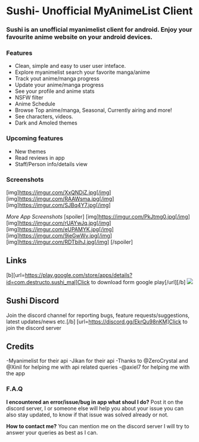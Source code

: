 # Sushi- Unofficial MyAnimeList Client

### Sushi is an unofficial myanimelist client for android. Enjoy your favourite anime website on your android devices.

### Features
- Clean, simple and easy to user user inteface.
- Explore myanimelist search your favorite manga/anime
- Track yout anime/manga progress
- Update your anime/manga progress
- See your profile and anime stats
- NSFW filter
- Anime Schedule
- Browse Top anime/manga, Seasonal, Currently airing and more!
- See characters, videos.
- Dark and Amoled themes



### **Upcoming features**
- New themes
- Read reviews in app
- Staff/Person info/details view


### **Screenshots**
[img]https://imgur.com/XxQNDjZ.jpg[/img] [img]https://imgur.com/RAAWsma.jpg[/img] [img]https://imgur.com/SJBq4Y7.jpg[/img]

*More App Screenshots*
[spoiler]
[img]https://imgur.com/PkJtmg0.jpg[/img]
[img]https://imgur.com/rUAYwJq.jpg[/img]
[img]https://imgur.com/eUPAMYK.jpg[/img]
[img]https://imgur.com/9ieGwWv.jpg[/img]
[img]https://imgur.com/RDTbihJ.jpg[/img]
[/spoiler]



## **Links**

[b][url=https://play.google.com/store/apps/details?id=com.destructo.sushi_mal]Click to download form google play[/url][/b]
[<img src="https://imgur.com/5MGGeSx.png">](http://google.com.au/)



## **Sushi Discord**
Join the discord channel for reporting bugs, feature requests/suggestions, latest updates/news etc.[/b]
[url=https://discord.gg/EkrQu98nKM]Click to join the discord server
 
## **Credits**

-Myanimelist for their api
-Jikan for their api
-Thanks to @ZeroCrystal and @Xinil for
 helping me with api related queries
-@axiel7 for helping me with the app


### **F.A.Q**

**I encountered an error/issue/bug in app what shoul I do?**
    Post it on the discord server, I or someone else will help you about your issue you can also stay updated, to know if that issue was solved already or not.

**How to contact me?**
    You can mention me on the discord server I will try to answer your queries as best as I can.



